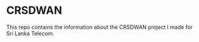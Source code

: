 # CRSDWAN
This repo contains the information about the CRSDWAN project I made for Sri Lanka Telecom.
